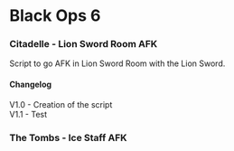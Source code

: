# Black Ops 6
### Citadelle - Lion Sword Room AFK
Script to go AFK in Lion Sword Room with the Lion Sword.

#### Changelog
V1.0 - Creation of the script<br/>
V1.1 - Test
### The Tombs - Ice Staff AFK
